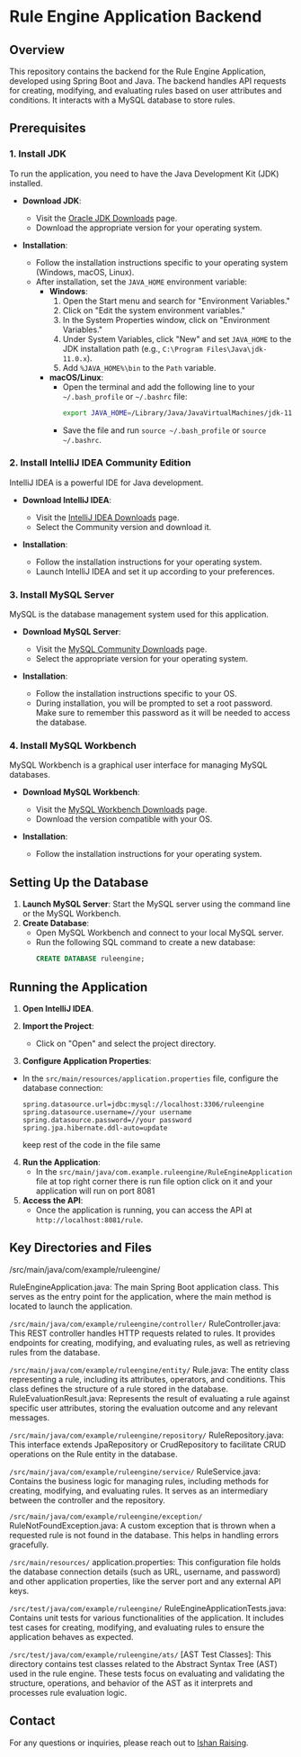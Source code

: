 # Rule Engine Application Backend

## Overview
This repository contains the backend for the Rule Engine Application, developed using Spring Boot and Java. The backend handles API requests for creating, modifying, and evaluating rules based on user attributes and conditions. It interacts with a MySQL database to store rules.

## Prerequisites

### 1. Install JDK
To run the application, you need to have the Java Development Kit (JDK) installed.

- **Download JDK**: 
  - Visit the [Oracle JDK Downloads](https://www.oracle.com/java/technologies/javase-jdk11-downloads.html) page.
  - Download the appropriate version for your operating system.

- **Installation**:
  - Follow the installation instructions specific to your operating system (Windows, macOS, Linux).
  - After installation, set the `JAVA_HOME` environment variable:
    - **Windows**:
      1. Open the Start menu and search for "Environment Variables."
      2. Click on "Edit the system environment variables."
      3. In the System Properties window, click on "Environment Variables."
      4. Under System Variables, click "New" and set `JAVA_HOME` to the JDK installation path (e.g., `C:\Program Files\Java\jdk-11.0.x`).
      5. Add `%JAVA_HOME%\bin` to the `Path` variable.
    - **macOS/Linux**:
      - Open the terminal and add the following line to your `~/.bash_profile` or `~/.bashrc` file:
        ```bash
        export JAVA_HOME=/Library/Java/JavaVirtualMachines/jdk-11.0.x.jdk/Contents/Home
        ```
      - Save the file and run `source ~/.bash_profile` or `source ~/.bashrc`.

### 2. Install IntelliJ IDEA Community Edition
IntelliJ IDEA is a powerful IDE for Java development.

- **Download IntelliJ IDEA**:
  - Visit the [IntelliJ IDEA Downloads](https://www.jetbrains.com/idea/download/) page.
  - Select the Community version and download it.

- **Installation**:
  - Follow the installation instructions for your operating system.
  - Launch IntelliJ IDEA and set it up according to your preferences.

### 3. Install MySQL Server
MySQL is the database management system used for this application.

- **Download MySQL Server**:
  - Visit the [MySQL Community Downloads](https://dev.mysql.com/downloads/mysql/) page.
  - Select the appropriate version for your operating system.

- **Installation**:
  - Follow the installation instructions specific to your OS.
  - During installation, you will be prompted to set a root password. Make sure to remember this password as it will be needed to access the database.

### 4. Install MySQL Workbench
MySQL Workbench is a graphical user interface for managing MySQL databases.

- **Download MySQL Workbench**:
  - Visit the [MySQL Workbench Downloads](https://dev.mysql.com/downloads/workbench/) page.
  - Download the version compatible with your OS.

- **Installation**:
  - Follow the installation instructions for your operating system.

## Setting Up the Database
1. **Launch MySQL Server**: Start the MySQL server using the command line or the MySQL Workbench.
2. **Create Database**: 
   - Open MySQL Workbench and connect to your local MySQL server.
   - Run the following SQL command to create a new database:
     ```sql
     CREATE DATABASE ruleengine;
     ```



## Running the Application
1. **Open IntelliJ IDEA**.
2. **Import the Project**:
   - Click on "Open" and select the project directory.

3.  **Configure Application Properties**:
   - In the `src/main/resources/application.properties` file, configure the database connection:
     ```properties
     spring.datasource.url=jdbc:mysql://localhost:3306/ruleengine
     spring.datasource.username=//your username 
     spring.datasource.password=//your password
     spring.jpa.hibernate.ddl-auto=update
     ```
     keep rest of the code in the file same 
     
4. **Run the Application**:
   - In the `src/main/java/com.example.ruleengine/RuleEngineApplication` file
   at top right corner there is run file option click on it and your application will run on port 8081
5. **Access the API**: 
   - Once the application is running, you can access the API at `http://localhost:8081/rule`.
## Key Directories and Files

/src/main/java/com/example/ruleengine/

RuleEngineApplication.java: The main Spring Boot application class. This serves as the entry point for the application, where the main method is located to launch the application.


`/src/main/java/com/example/ruleengine/controller/`
RuleController.java: This REST controller handles HTTP requests related to rules. It provides endpoints for creating, modifying, and evaluating rules, as well as retrieving rules from the database.

`/src/main/java/com/example/ruleengine/entity/`
Rule.java: The entity class representing a rule, including its attributes, operators, and conditions. This class defines the structure of a rule stored in the database.
RuleEvaluationResult.java: Represents the result of evaluating a rule against specific user attributes, storing the evaluation outcome and any relevant messages.

`/src/main/java/com/example/ruleengine/repository/`
RuleRepository.java: This interface extends JpaRepository or CrudRepository to facilitate CRUD operations on the Rule entity in the database.

`/src/main/java/com/example/ruleengine/service/`
RuleService.java: Contains the business logic for managing rules, including methods for creating, modifying, and evaluating rules. It serves as an intermediary between the controller and the repository.

`/src/main/java/com/example/ruleengine/exception/`
RuleNotFoundException.java: A custom exception that is thrown when a requested rule is not found in the database. This helps in handling errors gracefully.

`/src/main/resources/`
application.properties: This configuration file holds the database connection details (such as URL, username, and password) and other application properties, like the server port and any external API keys.

`/src/test/java/com/example/ruleengine/`
RuleEngineApplicationTests.java: Contains unit tests for various functionalities of the application. It includes test cases for creating, modifying, and evaluating rules to ensure the application behaves as expected.

`/src/test/java/com/example/ruleengine/ats/`
[AST Test Classes]: This directory contains test classes related to the Abstract Syntax Tree (AST) used in the rule engine. These tests focus on evaluating and validating the structure, operations, and behavior of the AST as it interprets and processes rule evaluation logic.

## Contact
For any questions or inquiries, please reach out to [Ishan Raising](ishanraising98@gmail.com).
